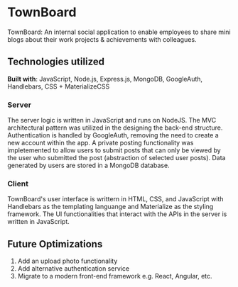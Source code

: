 # TownBoard
TownBoard: An internal social application to enable employees to share mini blogs about their work projects &amp; achievements with colleagues.

## Technologies utilized
**Built with**: JavaScript, Node.js, Express.js, MongoDB, GoogleAuth, Handlebars, CSS + MaterializeCSS

### Server
The server logic is written in JavaScript and runs on NodeJS. The MVC architectural pattern was utilized in the designing the back-end structure. Authentication is handled by GoogleAuth, removing the need to create a new account within the app. A private posting functionality was impletemented to allow users to submit posts that can only be viewed by the user who submitted the post (abstraction of selected user posts). Data generated by users are stored in a MongoDB database.

### Client
TownBoard's user interface is writtern in HTML, CSS, and JavaScript with Handlebars as the templating languange and Materialize as the styling framework. The UI functionalities that interact with the APIs in the server is written in JavaScript.

## Future Optimizations
1) Add an upload photo functionality
2) Add alternative authentication service
3) Migrate to a modern front-end framework e.g. React, Angular, etc.
